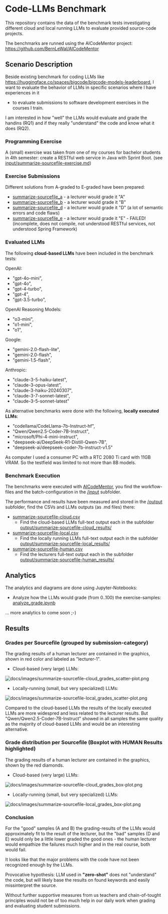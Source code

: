 # Code-LLMs Benchmark

This repository contains the data of the benchmark tests investigating different cloud and local running LLMs to evaluate provided source-code projects.

The benchmarks are runned using the AICodeMentor project: https://github.com/BernLeWal/AICodeMentor

## Scenario Description

Beside existing benchmark for coding LLMs like https://huggingface.co/spaces/bigcode/bigcode-models-leaderboard, I want to evaluate the behavior of LLMs in specific scenarios where I have experiences in it 
- to evaluate submissions to software development exercises in the courses I train.

I am interested in how "well" the LLMs would evaluate and grade the handins (RQ1) and if they really "understand" the code and know what it does (RQ2).

### Programming Exercise

A (small) exercise was taken from one of my courses for bachelor students in 4th semester: create a RESTful web service in Java with Sprint Boot. (see [input/summarize-sourcefile-exercise.md](./input/summarize-sourcefile-exercise.md))

### Exercise Submissions

Different solutions from A-graded to E-graded have been prepared:
- [summarize-sourcefile_a](./input/summarize-sourcefile_a.wf.md) - a lecturer would grade it "A"
- [summarize-sourcefile_b](./input/summarize-sourcefile_b.wf.md) - a lecturer would grade it "B"
- [summarize-sourcefile_d](./input/summarize-sourcefile_d.wf.md) - a lecturer would grade it "D" (a lot of semantic errors and code flaws)
- [summarize-sourcefile_e](./input/summarize-sourcefile_e.wf.md) - a lecturer would grade it "E" - FAILED! (incomplete, does not compile, not understood RESTful services, not understood Spring Framework)

### Evaluated LLMs

The following **cloud-based LLMs** have been included in the benchmark tests:

OpenAI:
- "gpt-4o-mini",
- "gpt-4o",
- "gpt-4-turbo",
- "gpt-4",
- "gpt-3.5-turbo",

OpenAI Reasoning Models:
- "o3-mini",
- "o1-mini",
- "o1",

Google:
- "gemini-2.0-flash-lite",
- "gemini-2.0-flash",
- "gemini-1.5-flash",

Anthropic:            
- "claude-3-5-haiku-latest",
- "claude-3-opus-latest",
- "claude-3-haiku-20240307",
- "claude-3-7-sonnet-latest",
- "claude-3-5-sonnet-latest"

As alternative benchmarks were done with the following, **locally executed LLMs**:

- "codellama/CodeLlama-7b-Instruct-hf",
- "Qwen/Qwen2.5-Coder-7B-Instruct",
- "microsoft/Phi-4-mini-instruct",
- "deepseek-ai/DeepSeek-R1-Distill-Qwen-7B",
- "deepseek-ai/deepseek-coder-7b-instruct-v1.5"

As computer I used a consumer PC with a RTC 2080 Ti card with 11GB VRAM. 
So the testfield was limited to not more than 8B models.

### Benchmark Execution

The benchmarks were executed with [AICodeMentor](https://github.com/BernLeWal/AICodeMentor), you find the workflow-files and the batch-configuration in the [/input](./input/) subfolder.

The performance and results have been measured and stored in the [/output](./output/) subfolder, find the CSVs and LLMs outputs (as .md files) there:
- [summarize-sourcefile-cloud.csv](./output/summarize-sourcefile-cloud.csv)
    - Find the cloud-based LLMs full-text output each in the subfolder [output/summarize-sourcefile-cloud_results/](./output/summarize-sourcefile-cloud_results/)
- [summarize-sourcefile-local.csv](./output/summarize-sourcefile-local.csv)
    - Find the locally running LLMs full-text output each in the subfolder [output/summarize-sourcefile-local_results/](./output/summarize-sourcefile-local_results/)
- [summarize-sourcefile-human.csv](./output/summarize-sourcefile-human.csv)
    - Find the lecturers full-text output each in the subfolder [output/summarize-sourcefile-human_results/](./output/summarize-sourcefile-human_results/)

## Analytics

The analytics and diagrams are done using Jupyter-Notebooks:
- Analyze how the LLMs would grade (from 0..100) the exercise-samples: [analyze_grade.ipynb](analyze_grade.ipynb)

... more analytics to come soon ;-)

## Results

### Grades per Sourcefile (grouped by submission-category)

The grading results of a human lecturer are contained in the graphics, shown in red color and labeled as "lecturer-1".

* Cloud-based (very large) LLMs:

![docs/images/summarize-sourcefile-cloud_grades_scatter-plot.png](./docs/images/summarize-sourcefile-cloud_grades_scatter-plot.png)

* Locally-running (small, but very specialized) LLMs:

![docs/images/summarize-sourcefile-local_grades_scatter-plot.png](./docs/images/summarize-sourcefile-local_grades_scatter-plot.png)

Compared to the cloud-based LLMs the results of the locally executed LLMs are more widespred and less related to the lecturer results. 
But "Qwen/Qwen2.5-Coder-7B-Instruct" showed in all samples the same quality as the majority of cloud-based LLMs and would be an interesting alternative.

### Grade distribution per Sourcefile (Boxplot with HUMAN Results highlighted)

The grading results of a human lecturer are contained in the graphics, shown by the red diamonds.

* Cloud-based (very large) LLMs:

![docs/images/summarize-sourcefile-cloud_grades_box-plot.png](./docs/images/summarize-sourcefile-cloud_grades_box-plot.png)

* Locally-running (small, but very specialized) LLMs:

![docs/images/summarize-sourcefile-local_grades_box-plot.png](./docs/images/summarize-sourcefile-local_grades_box-plot.png)


### Conclusion

For the "good" samples (A and B) the grading-results of the LLMs would approximately fit to the result of the lecturer, but the "bad" samples (D and E) would only be a little lower graded the good ones - the human lecturer would empathize the failures much higher and in the real course, both would fail.

It looks like that the major problems with the code have not been recognized enough by the LLMs.

Provocative hypothesis: LLM used in **"zero-shot"** does not "understand" the code, but will likely base the results on found keywords and easily missinterpret the source.

Without further supportive measures from us teachers and chain-of-tought principles would not be of too much help in our daily work when grading and evaluating student submissions.
